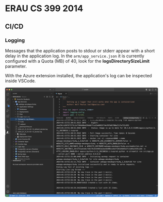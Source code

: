 # ERAU CS 399 2014 
## CI/CD

### Logging

Messages that the application posts to stdout or stderr appear with a short delay in the application log. In the ```arm/app_service.json``` it is currently configured with a Quota (MB) of 40, look for the **logsDirectorySizeLimit** parameter.

With the Azure extension installed, the application's log can be inspected inside VSCode.

![](./log.png)